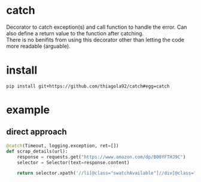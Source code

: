 # catch
Decorator to catch exception(s) and call function to handle the error. Can also define a return value to the function after catching.  
There is no benifits from using this decorator other than letting the code more readable (arguable).  

# install
`pip install git+https://github.com/thiagola92/catch#egg=catch`

# example

## direct approach
```python
@catch(Timeout, logging.exception, ret=[])
def scrap_details(url):
    response = requests.get("https://www.amazon.com/dp/B00YFTHJ9C")
    selector = Selector(text=response.content)

    return selector.xpath('//li[@class="swatchAvailable"]//div[@class="twisterSlotDiv "]').getall()
```

